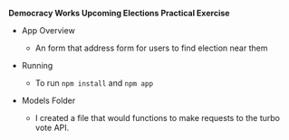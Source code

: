 **Democracy Works Upcoming Elections Practical Exercise**

- App Overview

  - An form that address form for users to find election near them

- Running

  - To run `npm install` and `npm app`

- Models Folder

  - I created a file that would functions to make requests to the turbo vote API.
